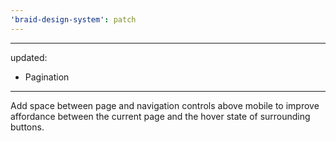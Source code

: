 ```yaml
---
'braid-design-system': patch
---
```


---
updated:
  - Pagination
---

Add space between page and navigation controls above mobile to improve affordance between the current page and the hover state of surrounding buttons.
